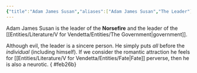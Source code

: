 ```yaml
---
{"title":"Adam James Susan","aliases":["Adam James Susan","The Leader"],"type":"Character","created":"2023-10-26T12:29:00","updated":"2023-10-27T01:22:10","dg-publish":true,"dg-note-icon":1,"tags":["VforVendetta"],"permalink":"/entities/literature/v-for-vendetta/characters/adam-james-susan/","dgPassFrontmatter":true,"noteIcon":1}
---
```


Adam James Susan is the leader of the **Norsefire** and the leader of the [[Entities/Literature/V for Vendetta/Entities/The Government\|government]].

Although evil, the leader is a sincere person. He simply puts *all* before the *individual* (including himself). If we consider the romantic attraction he feels for [[Entities/Literature/V for Vendetta/Entities/Fate\|Fate]] perverse, then he is also a neurotic.
{ #feb26b}
